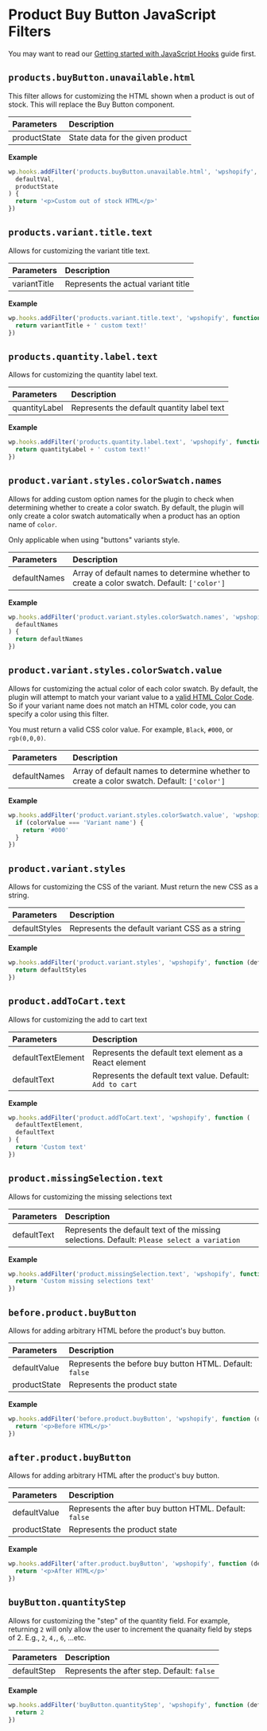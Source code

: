 # Product Buy Button JavaScript Filters

You may want to read our [Getting started with JavaScript Hooks](guides/javascript-hooks.md) guide first.

## `products.buyButton.unavailable.html`

This filter allows for customizing the HTML shown when a product is out of stock. This will replace the Buy Button component.

| Parameters   | Description                      |
| :----------- | :------------------------------- |
| productState | State data for the given product |

**Example**

```js
wp.hooks.addFilter('products.buyButton.unavailable.html', 'wpshopify', function (
  defaultVal,
  productState
) {
  return '<p>Custom out of stock HTML</p>'
})
```

## `products.variant.title.text`

Allows for customizing the variant title text.

| Parameters   | Description                         |
| :----------- | :---------------------------------- |
| variantTitle | Represents the actual variant title |

**Example**

```js
wp.hooks.addFilter('products.variant.title.text', 'wpshopify', function (variantTitle) {
  return variantTitle + ' custom text!'
})
```

## `products.quantity.label.text`

Allows for customizing the quantity label text.

| Parameters    | Description                                |
| :------------ | :----------------------------------------- |
| quantityLabel | Represents the default quantity label text |

**Example**

```js
wp.hooks.addFilter('products.quantity.label.text', 'wpshopify', function (quantityLabel) {
  return quantityLabel + ' custom text!'
})
```

## `product.variant.styles.colorSwatch.names`

Allows for adding custom option names for the plugin to check when determining whether to create a color swatch. By default, the plugin will only create a color swatch automatically when a product has an option name of `color`.

Only applicable when using "buttons" variants style.

| Parameters   | Description                                                                                |
| :----------- | :----------------------------------------------------------------------------------------- |
| defaultNames | Array of default names to determine whether to create a color swatch. Default: `['color']` |

**Example**

```js
wp.hooks.addFilter('product.variant.styles.colorSwatch.names', 'wpshopify', function (
  defaultNames
) {
  return defaultNames
})
```

## `product.variant.styles.colorSwatch.value`

Allows for customizing the actual color of each color swatch. By default, the plugin will attempt to match your variant value to a [valid HTML Color Code](https://htmlcolorcodes.com). So if your variant name does not match an HTML color code, you can specify a color using this filter.

You must return a valid CSS color value. For example, `Black`, `#000`, or `rgb(0,0,0)`.

| Parameters   | Description                                                                                |
| :----------- | :----------------------------------------------------------------------------------------- |
| defaultNames | Array of default names to determine whether to create a color swatch. Default: `['color']` |

**Example**

```js
wp.hooks.addFilter('product.variant.styles.colorSwatch.value', 'wpshopify', function (colorValue) {
  if (colorValue === 'Variant name') {
    return '#000'
  }
})
```

## `product.variant.styles`

Allows for customizing the CSS of the variant. Must return the new CSS as a string.

| Parameters    | Description                                    |
| :------------ | :--------------------------------------------- |
| defaultStyles | Represents the default variant CSS as a string |

**Example**

```js
wp.hooks.addFilter('product.variant.styles', 'wpshopify', function (defaultStyles) {
  return defaultStyles
})
```

## `product.addToCart.text`

Allows for customizing the add to cart text

| Parameters         | Description                                               |
| :----------------- | :-------------------------------------------------------- |
| defaultTextElement | Represents the default text element as a React element    |
| defaultText        | Represents the default text value. Default: `Add to cart` |

**Example**

```js
wp.hooks.addFilter('product.addToCart.text', 'wpshopify', function (
  defaultTextElement,
  defaultText
) {
  return 'Custom text'
})
```

## `product.missingSelection.text`

Allows for customizing the missing selections text

| Parameters  | Description                                                                                 |
| :---------- | :------------------------------------------------------------------------------------------ |
| defaultText | Represents the default text of the missing selections. Default: `Please select a variation` |

**Example**

```js
wp.hooks.addFilter('product.missingSelection.text', 'wpshopify', function (defaultText) {
  return 'Custom missing selections text'
})
```

## `before.product.buyButton`

Allows for adding arbitrary HTML before the product's buy button.

| Parameters   | Description                                             |
| :----------- | :------------------------------------------------------ |
| defaultValue | Represents the before buy button HTML. Default: `false` |
| productState | Represents the product state                            |

**Example**

```js
wp.hooks.addFilter('before.product.buyButton', 'wpshopify', function (defaultValue, productState) {
  return '<p>Before HTML</p>'
})
```

## `after.product.buyButton`

Allows for adding arbitrary HTML after the product's buy button.

| Parameters   | Description                                            |
| :----------- | :----------------------------------------------------- |
| defaultValue | Represents the after buy button HTML. Default: `false` |
| productState | Represents the product state                           |

**Example**

```js
wp.hooks.addFilter('after.product.buyButton', 'wpshopify', function (defaultValue, productState) {
  return '<p>After HTML</p>'
})
```

## `buyButton.quantityStep`

Allows for customizing the "step" of the quantity field. For example, returning `2` will only allow the user to increment the quanaity field by steps of 2. E.g., `2`, `4,`, `6`, ...etc.

| Parameters  | Description                                 |
| :---------- | :------------------------------------------ |
| defaultStep | Represents the after step. Default: `false` |

**Example**

```js
wp.hooks.addFilter('buyButton.quantityStep', 'wpshopify', function (defaultStep) {
  return 2
})
```
